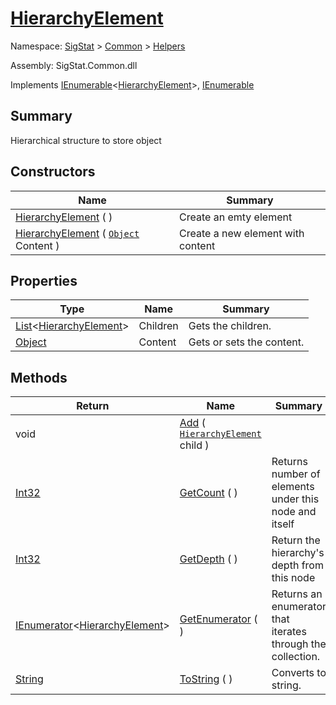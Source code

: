# [HierarchyElement](./HierarchyElement.md)

Namespace: [SigStat]() > [Common](./../README.md) > [Helpers](./README.md)

Assembly: SigStat.Common.dll

Implements [IEnumerable](https://docs.microsoft.com/en-us/dotnet/api/System.Collections.Generic.IEnumerable-1)\<[HierarchyElement](./HierarchyElement.md)>, [IEnumerable](https://docs.microsoft.com/en-us/dotnet/api/System.Collections.IEnumerable)

## Summary
Hierarchical structure to store object

## Constructors

| Name | Summary | 
| --- | --- | 
| [HierarchyElement](./../../../ctor/HierarchyElement-100664008.md) (  ) | Create an emty element | 
| [HierarchyElement](./../../../ctor/HierarchyElement-100664009.md) ( [`Object`](https://docs.microsoft.com/en-us/dotnet/api/System.Object) Content ) | Create a new element with content | 


## Properties

| Type | Name | Summary | 
| --- | --- | --- | 
| [List](https://docs.microsoft.com/en-us/dotnet/api/System.Collections.Generic.List-1)\<[HierarchyElement](./HierarchyElement.md)> | Children | Gets the children. | 
| [Object](https://docs.microsoft.com/en-us/dotnet/api/System.Object) | Content | Gets or sets the content. | 


## Methods

| Return | Name | Summary | 
| --- | --- | --- | 
| void | [Add](./Methods/HierarchyElement-100664010.md) ( [`HierarchyElement`](./HierarchyElement.md) child ) |  | 
| [Int32](https://docs.microsoft.com/en-us/dotnet/api/System.Int32) | [GetCount](./Methods/HierarchyElement-100664012.md) (  ) | Returns number of elements under this node and itself | 
| [Int32](https://docs.microsoft.com/en-us/dotnet/api/System.Int32) | [GetDepth](./Methods/HierarchyElement-100664011.md) (  ) | Return the hierarchy's depth from this node | 
| [IEnumerator](https://docs.microsoft.com/en-us/dotnet/api/System.Collections.Generic.IEnumerator-1)\<[HierarchyElement](./HierarchyElement.md)> | [GetEnumerator](./Methods/HierarchyElement-100664014.md) (  ) | Returns an enumerator that iterates through the collection. | 
| [String](https://docs.microsoft.com/en-us/dotnet/api/System.String) | [ToString](./Methods/HierarchyElement-100664013.md) (  ) | Converts to string. | 


